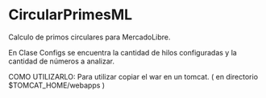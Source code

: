 # CircularPrimesML
Calculo de primos circulares para MercadoLibre.

En Clase Configs se encuentra la cantidad de hilos configuradas y la cantidad de números a analizar.

COMO UTILIZARLO:
Para utilizar copiar el war en un tomcat. ( en directorio $TOMCAT_HOME/webapps )



